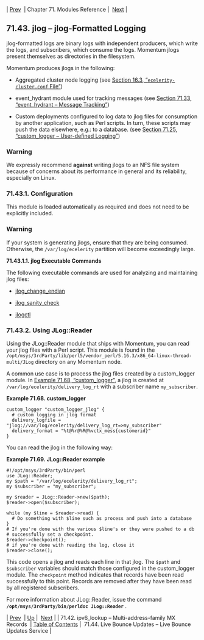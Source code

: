 | [Prev](modules.ipv6_lookup)  | Chapter 71. Modules Reference |  [Next](modules.live.bounce.updates) |

## 71.43. jlog – jlog-Formatted Logging

<a class="indexterm" name="idp22053952"></a>

jlog-formatted logs are binary logs with independent producers, which write the logs, and subscribers, which consume the logs. Momentum jlogs present themselves as directories in the filesystem.

Momentum produces jlogs in the following:

*   Aggregated cluster node logging (see [Section 16.3, “`ecelerity-cluster.conf` File”](conf.ref.ecelerity_cluster.conf "16.3. ecelerity-cluster.conf File"))

*   event_hydrant module used for tracking messages (see [Section 71.33, “event_hydrant – Message Tracking”](modules.event_hydrant "71.33. event_hydrant – Message Tracking"))

*   Custom deployments configured to log data to jlog files for consumption by another application, such as Perl scripts. In turn, these scripts may push the data elsewhere, e.g.: to a database. (see [Section 71.25, “custom_logger – User-defined Logging”](modules.custom_logger "71.25. custom_logger – User-defined Logging"))

### Warning

We expressly recommend **against** writing jlogs to an NFS file system because of concerns about its performance in general and its reliability, especially on Linux.

### 71.43.1. Configuration

This module is loaded automatically as required and does not need to be explicitly included.

### Warning

If your system is generating jlogs, ensure that they are being consumed. Otherwise, the `/var/log/ecelerity` partition will become exceedingly large.

**71.43.1.1. jlog Executable Commands**

The following executable commands are used for analyzing and maintaining jlog files:

*   [jlog_change_endian](executable.jlog_change_endian "jlog_change_endian")

*   [jlog_sanity_check](executable.jlog_sanity_check "jlog_sanity_check")

*   [jlogctl](executable.jlogctl "jlogctl")

### 71.43.2. Using JLog::Reader

Using the JLog::Reader module that ships with Momentum, you can read your jlog files with a Perl script. This module is found in the `/opt/msys/3rdParty/lib/perl5/vendor_perl/5.16.3/x86_64-linux-thread-multi/JLog` directory on any Momentum node.

A common use case is to process the jlog files created by a custom_logger module. In [Example 71.68, “custom_logger”](modules.jlog#modules.jlog.reader.custom_logger.example "Example 71.68. custom_logger"), a jlog is created at `/var/log/ecelerity/delivery_log_rt` with a subscriber name `my_subscriber`.

<a name="modules.jlog.reader.custom_logger.example"></a>

**Example 71.68. custom_logger**

```
custom_logger "custom_logger_jlog" {
  # custom logging in jlog format
  delivery_logfile = "jlog://var/log/ecelerity/delivery_log_rt=>my_subscriber"
  delivery_format = "%t@%r@%R@%vctx_mess{customerid}"
}
```

You can read the jlog in the following way:

<a name="crm.processing.logs.jlog.reader.example"></a>

**Example 71.69. JLog::Reader example**

```
#!/opt/msys/3rdParty/bin/perl
use JLog::Reader;
my $path = "/var/log/ecelerity/delivery_log_rt";
my $subscriber = "my_subscriber";

my $reader = JLog::Reader->new($path);
$reader->open($subscriber);

while (my $line = $reader->read) {
  # Do something with $line such as process and push into a database
}
# If you're done with the various $line's or they were pushed to a db
# successfully set a checkpoint.
$reader->checkpoint();
# if you're done with reading the log, close it
$reader->close();
```

This code opens a jlog and reads each line in that jlog. The `$path` and `$subscriber` variables should match those configured in the custom_logger module. The `checkpoint` method indicates that records have been read successfully to this point. Records are removed after they have been read by all registered subscribers.

For more information about JLog::Reader, issue the command **`/opt/msys/3rdParty/bin/perldoc JLog::Reader`**              .

| [Prev](modules.ipv6_lookup)  | [Up](modules) |  [Next](modules.live.bounce.updates) |
| 71.42. ipv6_lookup – Multi-address-family MX Records  | [Table of Contents](index) |  71.44. Live Bounce Updates – Live Bounce Updates Service |

